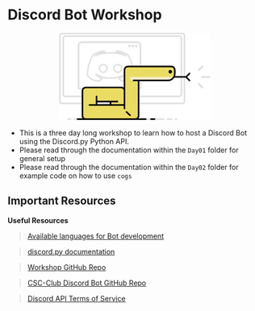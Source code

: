 # Discord Bot Workshop
<p style="text-align:center;">
<a href = "https://discordpy.readthedocs.io/en/latest/index.html#" >
    <img src="Extra Files/snake.svg" width="300"/>
</a>
</p>

- This is a three day long workshop to learn how to host a Discord Bot using the Discord.py Python API.
- Please read through the documentation within the `Day01` folder for general setup
- Please read through the documentation within the `Day02` folder for example code on how to use `cogs`

## Important Resources 
**Useful Resources**
> [Available languages for Bot development](https://discord.com/developers/docs/topics/community-resources)

> [discord.py documentation](
https://discordpy.readthedocs.io/en/latest/index.html#)

> [Workshop GitHub Repo](
https://github.com/kahleeeb3/Bot-Workshop)

> [CSC-Club Discord Bot GitHub Repo](
https://github.com/kahleeeb3/CSC-Club)

> [Discord API Terms of Service](
https://discord.com/developers/docs/policy)